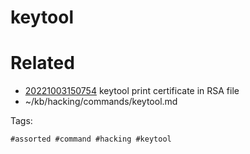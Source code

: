 # keytool

# Related

- [20221003150754](/zet/20221003150754/README.md) keytool print certificate in RSA file
- ~/kb/hacking/commands/keytool.md

Tags:

    #assorted #command #hacking #keytool
